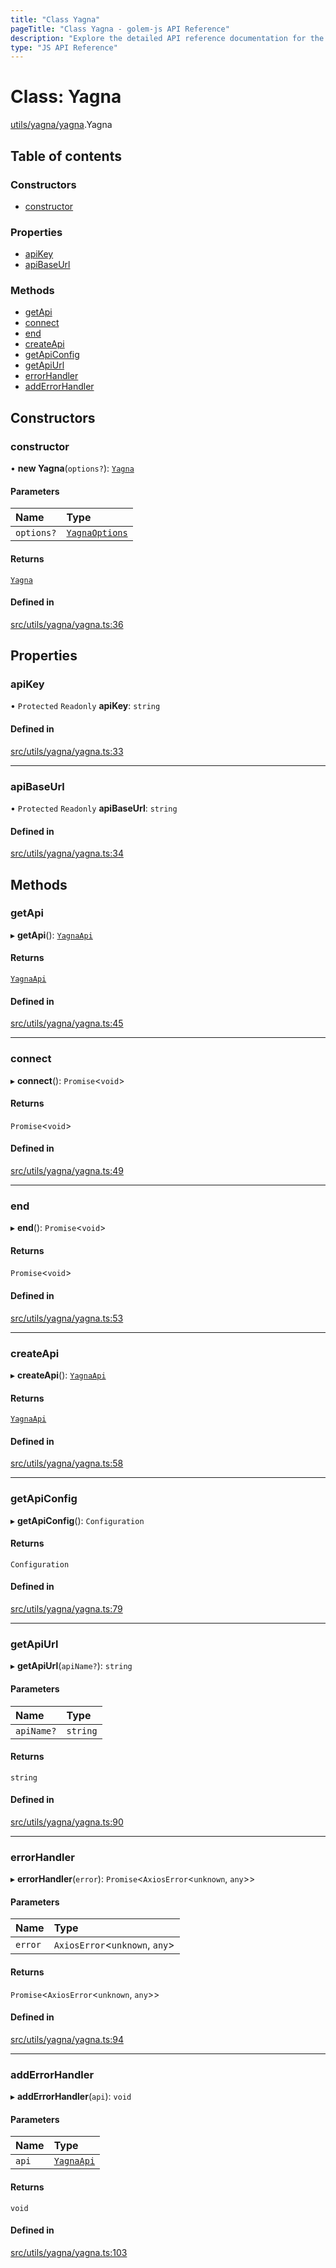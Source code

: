 ```yaml
---
title: "Class Yagna"
pageTitle: "Class Yagna - golem-js API Reference"
description: "Explore the detailed API reference documentation for the Class Yagna within the golem-js SDK for the Golem Network."
type: "JS API Reference"
---
```

# Class: Yagna

[utils/yagna/yagna](../modules/utils_yagna_yagna).Yagna

## Table of contents

### Constructors

- [constructor](utils_yagna_yagna.Yagna#constructor)

### Properties

- [apiKey](utils_yagna_yagna.Yagna#apikey)
- [apiBaseUrl](utils_yagna_yagna.Yagna#apibaseurl)

### Methods

- [getApi](utils_yagna_yagna.Yagna#getapi)
- [connect](utils_yagna_yagna.Yagna#connect)
- [end](utils_yagna_yagna.Yagna#end)
- [createApi](utils_yagna_yagna.Yagna#createapi)
- [getApiConfig](utils_yagna_yagna.Yagna#getapiconfig)
- [getApiUrl](utils_yagna_yagna.Yagna#getapiurl)
- [errorHandler](utils_yagna_yagna.Yagna#errorhandler)
- [addErrorHandler](utils_yagna_yagna.Yagna#adderrorhandler)

## Constructors

### constructor

• **new Yagna**(`options?`): [`Yagna`](utils_yagna_yagna.Yagna)

#### Parameters

| Name | Type |
| :------ | :------ |
| `options?` | [`YagnaOptions`](../modules/utils_yagna_yagna#yagnaoptions) |

#### Returns

[`Yagna`](utils_yagna_yagna.Yagna)

#### Defined in

[src/utils/yagna/yagna.ts:36](https://github.com/golemfactory/golem-js/blob/c2379e3/src/utils/yagna/yagna.ts#L36)

## Properties

### apiKey

• `Protected` `Readonly` **apiKey**: `string`

#### Defined in

[src/utils/yagna/yagna.ts:33](https://github.com/golemfactory/golem-js/blob/c2379e3/src/utils/yagna/yagna.ts#L33)

___

### apiBaseUrl

• `Protected` `Readonly` **apiBaseUrl**: `string`

#### Defined in

[src/utils/yagna/yagna.ts:34](https://github.com/golemfactory/golem-js/blob/c2379e3/src/utils/yagna/yagna.ts#L34)

## Methods

### getApi

▸ **getApi**(): [`YagnaApi`](../modules/utils_yagna_yagna#yagnaapi)

#### Returns

[`YagnaApi`](../modules/utils_yagna_yagna#yagnaapi)

#### Defined in

[src/utils/yagna/yagna.ts:45](https://github.com/golemfactory/golem-js/blob/c2379e3/src/utils/yagna/yagna.ts#L45)

___

### connect

▸ **connect**(): `Promise`\<`void`\>

#### Returns

`Promise`\<`void`\>

#### Defined in

[src/utils/yagna/yagna.ts:49](https://github.com/golemfactory/golem-js/blob/c2379e3/src/utils/yagna/yagna.ts#L49)

___

### end

▸ **end**(): `Promise`\<`void`\>

#### Returns

`Promise`\<`void`\>

#### Defined in

[src/utils/yagna/yagna.ts:53](https://github.com/golemfactory/golem-js/blob/c2379e3/src/utils/yagna/yagna.ts#L53)

___

### createApi

▸ **createApi**(): [`YagnaApi`](../modules/utils_yagna_yagna#yagnaapi)

#### Returns

[`YagnaApi`](../modules/utils_yagna_yagna#yagnaapi)

#### Defined in

[src/utils/yagna/yagna.ts:58](https://github.com/golemfactory/golem-js/blob/c2379e3/src/utils/yagna/yagna.ts#L58)

___

### getApiConfig

▸ **getApiConfig**(): `Configuration`

#### Returns

`Configuration`

#### Defined in

[src/utils/yagna/yagna.ts:79](https://github.com/golemfactory/golem-js/blob/c2379e3/src/utils/yagna/yagna.ts#L79)

___

### getApiUrl

▸ **getApiUrl**(`apiName?`): `string`

#### Parameters

| Name | Type |
| :------ | :------ |
| `apiName?` | `string` |

#### Returns

`string`

#### Defined in

[src/utils/yagna/yagna.ts:90](https://github.com/golemfactory/golem-js/blob/c2379e3/src/utils/yagna/yagna.ts#L90)

___

### errorHandler

▸ **errorHandler**(`error`): `Promise`\<`AxiosError`\<`unknown`, `any`\>\>

#### Parameters

| Name | Type |
| :------ | :------ |
| `error` | `AxiosError`\<`unknown`, `any`\> |

#### Returns

`Promise`\<`AxiosError`\<`unknown`, `any`\>\>

#### Defined in

[src/utils/yagna/yagna.ts:94](https://github.com/golemfactory/golem-js/blob/c2379e3/src/utils/yagna/yagna.ts#L94)

___

### addErrorHandler

▸ **addErrorHandler**(`api`): `void`

#### Parameters

| Name | Type |
| :------ | :------ |
| `api` | [`YagnaApi`](../modules/utils_yagna_yagna#yagnaapi) |

#### Returns

`void`

#### Defined in

[src/utils/yagna/yagna.ts:103](https://github.com/golemfactory/golem-js/blob/c2379e3/src/utils/yagna/yagna.ts#L103)
